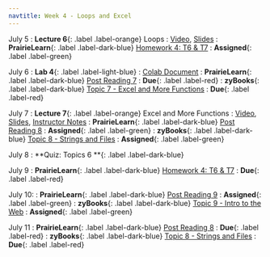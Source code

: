 ```yaml
---
navtitle: Week 4 - Loops and Excel
---
```


July 5
: **Lecture 6**{: .label .label-orange}[](#) Loops
  : [Video](#), [Slides](#)
: **PrairieLearn**{: .label .label-dark-blue}  [Homework 4: T6 & T7](#)
  : **Assigned**{: .label .label-green} 

July 6
: **Lab 4**{: .label .label-light-blue}[](#)
  : [Colab Document](#)
: **PrairieLearn**{: .label .label-dark-blue}  [Post Reading 7](#)
  : **Due**{: .label .label-red} 
: **zyBooks**{: .label .label-dark-blue} [Topic 7 - Excel and More Functions](#)
  : **Due**{: .label .label-red} 

July 7
: **Lecture 7**{: .label .label-orange}[](#) Excel and More Functions
  : [Video](#), [Slides](#), [Instructor Notes](#)
: **PrairieLearn**{: .label .label-dark-blue} [Post Reading 8](#)
  : **Assigned**{: .label .label-green} 
: **zyBooks**{: .label .label-dark-blue} [Topic 8 - Strings and Files](#)
  : **Assigned**{: .label .label-green} 

July 8
: **Quiz: Topics 6 **{: .label .label-dark-blue}  

July 9
: **PrairieLearn**{: .label .label-dark-blue}  [Homework 4: T6 & T7](#)
  : **Due**{: .label .label-red} 

July 10:
: **PrairieLearn**{: .label .label-dark-blue}  [Post Reading 9](#)
  : **Assigned**{: .label .label-green} 
: **zyBooks**{: .label .label-dark-blue} [Topic 9 - Intro to the Web](#)
  : **Assigned**{: .label .label-green} 

July 11
: **PrairieLearn**{: .label .label-dark-blue} [Post Reading 8](#)
  : **Due**{: .label .label-red} 
: **zyBooks**{: .label .label-dark-blue} [Topic 8 - Strings and Files](#)
  : **Due**{: .label .label-red} 
